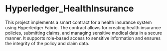 # Hyperledger_HealthInsurance

This project implements a smart contract for a health insurance system using Hyperledger Fabric. The contract allows for creating health insurance policies, submitting claims, and managing sensitive medical data in a secure manner. It supports role-based access to sensitive information and ensures the integrity of the policy and claim data.
